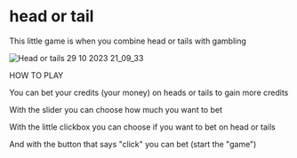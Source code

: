 # head or tail

This little game is when you combine head or tails with gambling

![Head or tails 29 10 2023 21_09_33](https://github.com/Linusbuchmann/egui_heads_tails/assets/119510187/12c4848d-1c53-44ff-bd1e-4c3d1c9a9d88)

HOW TO PLAY 

You can bet your credits (your money) on heads or tails to gain more credits

With the slider you can choose how much you want to bet

With the little clickbox you can choose if you want to bet on head or tails

And with the button that says "click" you can bet (start the "game")

